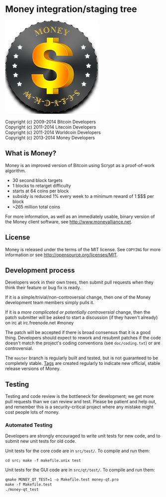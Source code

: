 Money integration/staging tree
================================

![](https://raw.githubusercontent.com/moneyfoundation/money/b2211281541530590168d2cee0567e6b673b8a3e/src/qt/res/images/wallet_bgcoin.png)

Copyright (c) 2009-2014 Bitcoin Developers<br>
Copyright (c) 2011-2014 Litecoin Developers<br>
Copyright (c) 2011-2014 Worldcoin Developers<br>
Copyright (c) 2013-2014 Money Developers<br>

What is Money?
----------------

Money is an improved version of Bitcoin using Scrypt as a proof-of-work algorithm.
 - 30 second block targets
 - 1 blocks to retarget difficulty
 - starts at 64 coins per block
 - subsidy is reduced 1% every week to a minimum reward of 1 $$$ per block
 - ~265 million total coins


For more information, as well as an immediately usable, binary version of
the Money client software, see http://www.moneyalliance.net.

License
-------

Money is released under the terms of the MIT license. See `COPYING` for more
information or see http://opensource.org/licenses/MIT.

Development process
-------------------

Developers work in their own trees, then submit pull requests when they think
their feature or bug fix is ready.

If it is a simple/trivial/non-controversial change, then one of the Money
development team members simply pulls it.

If it is a *more complicated or potentially controversial* change, then the patch
submitter will be asked to start a discussion (if they haven't already) on irc at
irc.freenode.net #money

The patch will be accepted if there is broad consensus that it is a good thing.
Developers should expect to rework and resubmit patches if the code doesn't
match the project's coding conventions (see `doc/coding.txt`) or are
controversial.

The `master` branch is regularly built and tested, but is not guaranteed to be
completely stable. [Tags](https://github.com/bitcoin/bitcoin/tags) are created
regularly to indicate new official, stable release versions of Money.

Testing
-------

Testing and code review is the bottleneck for development; we get more pull
requests than we can review and test. Please be patient and help out, and
remember this is a security-critical project where any mistake might cost people
lots of money.

### Automated Testing

Developers are strongly encouraged to write unit tests for new code, and to
submit new unit tests for old code.

Unit tests for the core code are in `src/test/`. To compile and run them:

    cd src; make -f makefile.unix test

Unit tests for the GUI code are in `src/qt/test/`. To compile and run them:

    qmake MONEY_QT_TEST=1 -o Makefile.test money-qt.pro
    make -f Makefile.test
    ./money-qt_test
